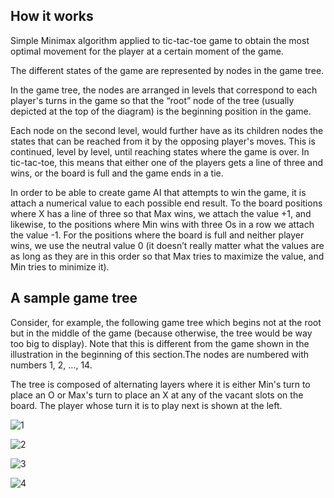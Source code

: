 ## How it works

Simple Minimax algorithm applied to tic-tac-toe game to obtain the most optimal movement for the player at a certain moment of the game.

The different states of the game are represented by nodes in the game tree.

In the game tree, the nodes are arranged in levels that correspond to each player's turns in the game so that the “root” node of the tree (usually depicted at the top of the diagram) is the beginning position in the game.

Each node on the second level, would further have as its children nodes the states that can be reached from it by the opposing player's moves. This is continued, level by level, until reaching states where the game is over. In tic-tac-toe, this means that either one of the players gets a line of three and wins, or the board is full and the game ends in a tie.

In order to be able to create game AI that attempts to win the game, it is attach a numerical value to each possible end result. To the board positions where X has a line of three so that Max wins, we attach the value +1, and likewise, to the positions where Min wins with three Os in a row we attach the value -1. For the positions where the board is full and neither player wins, we use the neutral value 0 (it doesn’t really matter what the values are as long as they are in this order so that Max tries to maximize the value, and Min tries to minimize it).

## A sample game tree

Consider, for example, the following game tree which begins not at the root but in the middle of the game (because otherwise, the tree would be way too big to display). Note that this is different from the game shown in the illustration in the beginning of this section.The nodes are numbered with numbers 1, 2, ..., 14.

The tree is composed of alternating layers where it is either Min's turn to place an O or Max's turn to place an X at any of the vacant slots on the board. The player whose turn it is to play next is shown at the left.

![1](https://user-images.githubusercontent.com/71594504/97509550-e1d1d480-1982-11eb-9129-27b2dfb4b00d.PNG)

![2](https://user-images.githubusercontent.com/71594504/97509554-e26a6b00-1982-11eb-9b52-8726b541122b.PNG)

![3](https://user-images.githubusercontent.com/71594504/97509555-e39b9800-1982-11eb-9af7-86861ff5cc55.PNG)

![4](https://user-images.githubusercontent.com/71594504/97509556-e4ccc500-1982-11eb-9a69-7cff9cc4336f.PNG)
